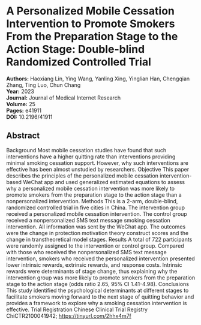 # A Personalized Mobile Cessation Intervention to Promote Smokers From the Preparation Stage to the Action Stage: Double-blind Randomized Controlled Trial

**Authors:** Haoxiang Lin, Ying Wang, Yanling Xing, Yinglian Han, Chengqian Zhang, Ting Luo, Chun Chang  
**Year:** 2023  
**Journal:** Journal of Medical Internet Research  
**Volume:** 25  
**Pages:** e41911  
**DOI:** 10.2196/41911  

## Abstract
Background            Most mobile cessation studies have found that such interventions have a higher quitting rate than interventions providing minimal smoking cessation support. However, why such interventions are effective has been almost unstudied by researchers.                                Objective            This paper describes the principles of the personalized mobile cessation intervention-based WeChat app and used generalized estimated equations to assess why a personalized mobile cessation intervention was more likely to promote smokers from the preparation stage to the action stage than a nonpersonalized intervention.                                Methods            This is a 2-arm, double-blind, randomized controlled trial in five cities in China. The intervention group received a personalized mobile cessation intervention. The control group received a nonpersonalized SMS text message smoking cessation intervention. All information was sent by the WeChat app. The outcomes were the change in protection motivation theory construct scores and the change in transtheoretical model stages.                                Results            A total of 722 participants were randomly assigned to the intervention or control group. Compared with those who received the nonpersonalized SMS text message intervention, smokers who received the personalized intervention presented lower intrinsic rewards, extrinsic rewards, and response costs. Intrinsic rewards were determinants of stage change, thus explaining why the intervention group was more likely to promote smokers from the preparation stage to the action stage (odds ratio 2.65, 95% CI 1.41-4.98).                                Conclusions            This study identified the psychological determinants at different stages to facilitate smokers moving forward to the next stage of quitting behavior and provides a framework to explore why a smoking cessation intervention is effective.                                Trial Registration            Chinese Clinical Trial Registry ChiCTR2100041942; https://tinyurl.com/2hhx4m7f

